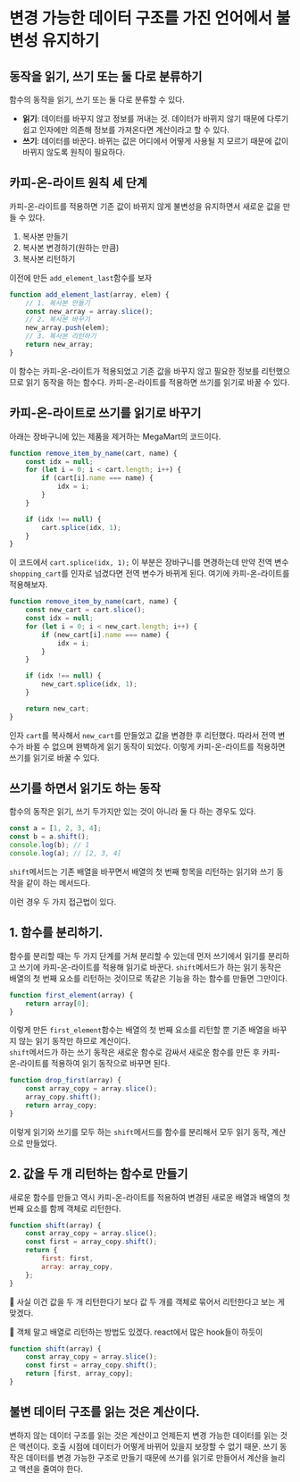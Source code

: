 # 변경 가능한 데이터 구조를 가진 언어에서 불변성 유지하기

## 동작을 읽기, 쓰기 또는 둘 다로 분류하기

함수의 동작을 읽기, 쓰기 또는 둘 다로 분류할 수 있다.

-   **읽기**: 데이터를 바꾸지 않고 정보를 꺼내는 것. 데이터가 바뀌지 않기 때문에 다루기 쉽고 인자에만 의존해 정보를 가져온다면 계산이라고 할 수 있다.
-   **쓰기**: 데이터를 바꾼다. 바뀌는 값은 어디에서 어떻게 사용될 지 모르기 때문에 값이 바뀌지 않도록 원칙이 필요하다.

## 카피-온-라이트 원칙 세 단계

카피-온-라이트를 적용하면 기존 값이 바뀌지 않게 불변성을 유지하면서 새로운 값을 만들 수 있다.

1. 복사본 만들기
2. 복사본 변경하기(원하는 만큼)
3. 복사본 리턴하기

이전에 만든 `add_element_last`함수를 보자

```javascript
function add_element_last(array, elem) {
    // 1. 복사본 만들기
    const new_array = array.slice();
    // 2. 복사본 바꾸기
    new_array.push(elem);
    // 3. 복사본 리턴하기
    return new_array;
}
```

이 함수는 카피-온-라이트가 적용되었고 기존 값을 바꾸지 않고 필요한 정보를 리턴했으므로 읽기 동작을 하는 함수다. 카피-온-라이트를 적용하면 쓰기를 읽기로 바꿀 수 있다.

## 카피-온-라이트로 쓰기를 읽기로 바꾸기

아래는 장바구니에 있는 제품을 제거하는 MegaMart의 코드이다.

```javascript
function remove_item_by_name(cart, name) {
    const idx = null;
    for (let i = 0; i < cart.length; i++) {
        if (cart[i].name === name) {
            idx = i;
        }
    }

    if (idx !== null) {
        cart.splice(idx, 1);
    }
}
```

이 코드에서 `cart.splice(idx, 1);` 이 부분은 장바구니를 면경하는데 만약 전역 변수 `shopping_cart`를 인자로 넘겼다면 전역 변수가 바뀌게 된다. 여기에 카피-온-라이트를 적용해보자.

```javascript
function remove_item_by_name(cart, name) {
    const new_cart = cart.slice();
    const idx = null;
    for (let i = 0; i < new_cart.length; i++) {
        if (new_cart[i].name === name) {
            idx = i;
        }
    }

    if (idx !== null) {
        new_cart.splice(idx, 1);
    }

    return new_cart;
}
```

인자 `cart`를 복사해서 `new_cart`를 만들었고 값을 변경한 후 리턴했다. 따라서 전역 변수가 바뀔 수 없으며 완벽하게 읽기 동작이 되었다. 이렇게 카피-온-라이트를 적용하면 쓰기를 읽기로 바꿀 수 있다.

## 쓰기를 하면서 읽기도 하는 동작

함수의 동작은 읽기, 쓰기 두가지만 있는 것이 아니라 둘 다 하는 경우도 있다.

```javascript
const a = [1, 2, 3, 4];
const b = a.shift();
console.log(b); // 1
console.log(a); // [2, 3, 4]
```

`shift`메서드는 기존 배열을 바꾸면서 배열의 첫 번째 항목을 리턴하는 읽기와 쓰기 동작을 같이 하는 메서드다.

이런 경우 두 가지 접근법이 있다.

## 1. 함수를 분리하기.

함수를 분리할 때는 두 가지 단계를 거쳐 분리할 수 있는데 먼저 쓰기에서 읽기를 분리하고 쓰기에 카피-온-라이트를 적용해 읽기로 바꾼다. `shift`메서드가 하는 읽기 동작은 배열의 첫 번째 요소를 리턴하는 것이므로 똑같은 기능을 하는 함수를 만들면 그만이다.

```javascript
function first_element(array) {
    return array[0];
}
```

이렇게 만든 `first_element`함수는 배열의 첫 번째 요소를 리턴할 뿐 기존 배열을 바꾸지 않는 읽기 동작만 하므로 계산이다.  
`shift`메서드가 하는 쓰기 동작은 새로운 함수로 감싸서 새로운 함수를 만든 후 카피-온-라이트를 적용하여 읽기 동작으로 바꾸면 된다.

```javascript
function drop_first(array) {
    const array_copy = array.slice();
    array_copy.shift();
    return array_copy;
}
```

이렇게 읽기와 쓰기를 모두 하는 `shift`메서드를 함수를 분리해서 모두 읽기 동작, 계산으로 만들었다.

## 2. 값을 두 개 리턴하는 함수로 만들기

새로운 함수를 만들고 역시 카피-온-라이트를 적용하여 변경된 새로운 배열과 배열의 첫 번째 요소를 함께 객체로 리턴한다.

```javascript
function shift(array) {
    const array_copy = array.slice();
    const first = array_copy.shift();
    return {
        first: first,
        array: array_copy,
    };
}
```

🤔 사실 이건 값을 두 개 리턴한다기 보다 값 두 개를 객체로 묶어서 리턴한다고 보는 게 맞겠다.

🤔 객체 말고 배열로 리턴하는 방법도 있겠다. react에서 많은 hook들이 하듯이

```javascript
function shift(array) {
    const array_copy = array.slice();
    const first = array_copy.shift();
    return [first, array_copy];
}
```

## 불변 데이터 구조를 읽는 것은 계산이다.

변하지 않는 데이터 구조를 읽는 것은 계산이고 언제든지 변경 가능한 데이터를 읽는 것은 액션이다. 호출 시점에 데이터가 어떻게 바뀌어 있을지 보장할 수 없기 때문. 쓰기 동작은 데이터를 변경 가능한 구조로 만들기 때문에 쓰기를 읽기로 만들어서 계산을 늘리고 액션을 줄여야 한다.
